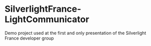 # SilverlightFrance-LightCommunicator
Demo project used at the first and only presentation of the Silverlight France developer group
